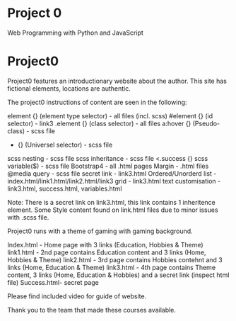 # Project 0

Web Programming with Python and JavaScript
# Project0

Project0 features an introductionary website about the author. This site has fictional elements, locations are authentic.

The project0 instructions of content are seen in the following:

element {} (element type selector)		- all files (incl. scss)
#element {} (id selector)				- link3
.element {} (class selector)			- all files
a:hover {} (Pseudo-class)				- scss file
* {} (Universel selector)				- scss file

scss nesting 						    - scss file
scss inheritance					    - scss file <.success {}
scss variable($)					    - scss file
Bootstrap4 						        - all .html pages 
Margin 						            - .html files
@media query						    - scss file
secret link						        - link3.html
Ordered/Unorderd list					- index.html/link1.html/link2.html/link3
grid							        - link3.html
text customisation                      - link3.html, success.html, variables.html

Note: There is a secret link on link3.html, this link contains 1 inheritence element.
    Some Style content found on link.html files due to minor issues with .scss file.

Project0 runs with a theme of gaming with gaming background.

Index.html - Home page with 3 links (Education, Hobbies & Theme)
link1.html - 2nd page contains Education content and 3 links (Home, Hobbies & Theme)
link2.html - 3rd page contains Hobbies contehnt and 3 links (Home, Education & Theme)
link3.html - 4th page contains Theme content, 3 links (Home, Education & Hobbies) and a secret link (inspect html file)
Success.html- secret page

Please find included video for guide of website.

Thank you to the team that made these courses available.